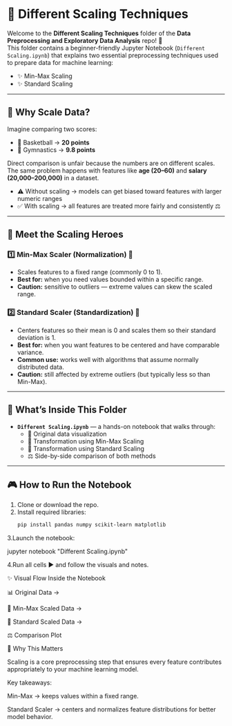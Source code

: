 # 🔄 Different Scaling Techniques

Welcome to the **Different Scaling Techniques** folder of the **Data Preprocessing and Exploratory Data Analysis** repo! 🎉  
This folder contains a beginner-friendly Jupyter Notebook (`Different Scaling.ipynb`) that explains two essential preprocessing techniques used to prepare data for machine learning:

- ✨ Min-Max Scaling  
- ✨ Standard Scaling  

---

## 🤔 Why Scale Data?

Imagine comparing two scores:

- 🏀 Basketball → **20 points**  
- 🤸 Gymnastics → **9.8 points**

Direct comparison is unfair because the numbers are on different scales. The same problem happens with features like **age (20–60)** and **salary (20,000–200,000)** in a dataset.

- ⚠️ Without scaling → models can get biased toward features with larger numeric ranges  
- ✅ With scaling → all features are treated more fairly and consistently ⚖️  

---

## 🤝 Meet the Scaling Heroes

### 1️⃣ Min-Max Scaler (Normalization) 📏
- Scales features to a fixed range (commonly 0 to 1).  
- **Best for:** when you need values bounded within a specific range.  
- **Caution:** sensitive to outliers — extreme values can skew the scaled range.  

### 2️⃣ Standard Scaler (Standardization) 🎯
- Centers features so their mean is 0 and scales them so their standard deviation is 1.  
- **Best for:** when you want features to be centered and have comparable variance.  
- **Common use:** works well with algorithms that assume normally distributed data.  
- **Caution:** still affected by extreme outliers (but typically less so than Min-Max).  

---

## 📂 What’s Inside This Folder

- **`Different Scaling.ipynb`** — a hands-on notebook that walks through:
  - 🔹 Original data visualization  
  - 📏 Transformation using Min-Max Scaling  
  - 🎯 Transformation using Standard Scaling  
  - ⚖️ Side-by-side comparison of both methods  

---

## 🎮 How to Run the Notebook

1. Clone or download the repo.  
2. Install required libraries:
   ```bash
   pip install pandas numpy scikit-learn matplotlib

3.Launch the notebook:

jupyter notebook "Different Scaling.ipynb"

4.Run all cells ▶️ and follow the visuals and notes.

✨ Visual Flow Inside the Notebook


📊 Original Data →

📏 Min-Max Scaled Data →

🎯 Standard Scaled Data →

⚖️ Comparison Plot

🚀 Why This Matters

Scaling is a core preprocessing step that ensures every feature contributes appropriately to your machine learning model.

Key takeaways:

Min-Max → keeps values within a fixed range.

Standard Scaler → centers and normalizes feature distributions for better model behavior.
